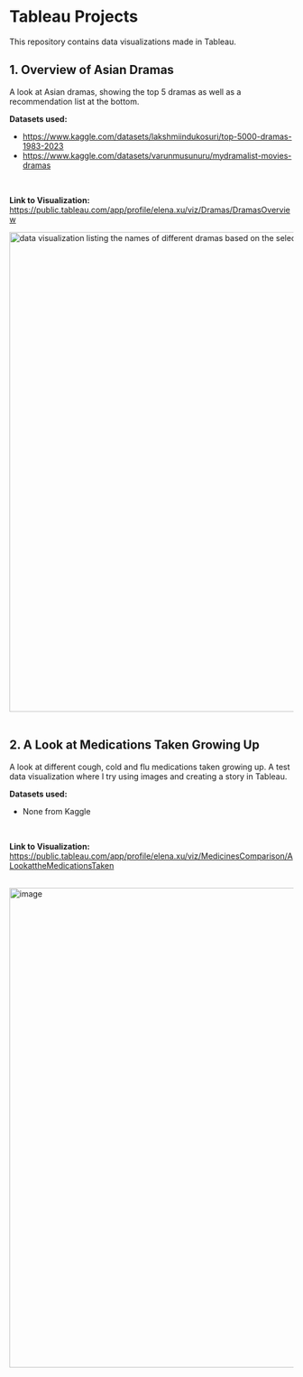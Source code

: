 # Tableau Projects
This repository contains data visualizations made in Tableau.  

## 1. Overview of Asian Dramas  
A look at Asian dramas, showing the top 5 dramas as well as a recommendation list at the bottom.

**Datasets used:**
- https://www.kaggle.com/datasets/lakshmiindukosuri/top-5000-dramas-1983-2023
- https://www.kaggle.com/datasets/varunmusunuru/mydramalist-movies-dramas
<br>

**Link to Visualization:** https://public.tableau.com/app/profile/elena.xu/viz/Dramas/DramasOverview

<img width="850" alt="data visualization listing the names of different dramas based on the selected language and/or year filters" src="https://github.com/toppingart/Tableau-Projects/assets/56778279/d885326d-c35b-437e-a24e-35040f256c10">

<br>  
<br>  


## 2. A Look at Medications Taken Growing Up
A look at different cough, cold and flu medications taken growing up. A test data visualization where I try using images and creating a story in Tableau. 

**Datasets used:**
- None from Kaggle
<br>

**Link to Visualization:** https://public.tableau.com/app/profile/elena.xu/viz/MedicinesComparison/ALookattheMedicationsTaken

<br>

<img width="850" alt="image" src="https://github.com/toppingart/Tableau-Projects/assets/56778279/799fc658-8e85-4a24-9b13-89f1841a6a03">


